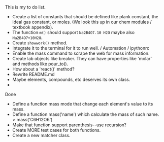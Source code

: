 This is my to do list.

- Create a list of constants that should be defined like plank constant, the ideal gas constant, or moles. (We look this up in our chem modules / textbook appendix).
- The function `m()` should support `Na2B4O7.10 H2O` maybe also `Na2B4O7+10H2O`.
- Create `showwork()` method.
- Integrate it to the terminal for it to run well. / Automation / ipythonrc
- Enable the mass command to scrape the web for mass information.
- Create lab objects like breaker. They can have properties like 'molar' and methods like pour_to().
- How about a 'react()' method?
- Rewrite README.md
- Maybe elements, compounds, etc deserves its own class.
- 

Done

- Define a function mass mode that change each element's value to its mass.
- Define a function mass('name') which calculate the mass of such name. > mass('C6H12O6')
- Make that function support parenthesis--use recursion?
- Create MORE test cases for both functions.
- Create a new matcher class.
